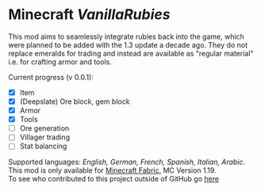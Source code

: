 
# Minecraft *VanillaRubies*
This mod aims to seamlessly integrate rubies back into the game, which were planned to be added with the 1.3 update a decade ago. They do not replace emeralds for trading and instead are available as "regular material" i.e. for crafting armor and tools.

Current progress (v 0.0.1):
 - [x] Item
 - [x] (Deepslate) Ore block, gem block
 - [x] Armor
 - [x] Tools
 - [ ] Ore generation
 - [ ] Villager trading
 - [ ] Stat balancing

Supported languages: *English, German, French, Spanish, Italian, Arabic*.\
This mod is only available for [Minecraft Fabric](https://fabricmc.net/), MC Version 1.19.\
To see who contributed to this project outside of GitHub go [here](https://github.com/LeLoomi/VanillaRubies/blob/master/CONTRIBUTORS.md)
